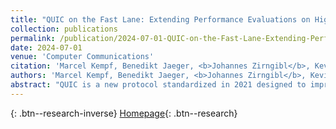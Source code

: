 ```yaml
---
title: "QUIC on the Fast Lane: Extending Performance Evaluations on High-rate Links"
collection: publications
permalink: /publication/2024-07-01-QUIC-on-the-Fast-Lane-Extending-Performance-Evaluations-on-High-rate-Links
date: 2024-07-01
venue: 'Computer Communications'
citation: 'Marcel Kempf, Benedikt Jaeger, <b>Johannes Zirngibl</b>, Kevin Ploch, Georg Carle, &quot;QUIC on the Fast Lane: Extending Performance Evaluations on High-rate Links.&quot; Computer Communications, 2024.'
authors: 'Marcel Kempf, Benedikt Jaeger, <b>Johannes Zirngibl</b>, Kevin Ploch, Georg Carle'
abstract: "QUIC is a new protocol standardized in 2021 designed to improve on the widely used TCP/TLS stack. The main goal is to speed up web traffic via HTTP, but it is also used in other areas like tunneling. Based on UDP, it offers features like reliable in-order delivery, flow and congestion control, stream-based multiplexing, and always-on encryption using TLS 1.3. Unlike TCP, QUIC integrates these capabilities in user space, relying on kernel interaction solely for UDP. Operating in user space allows more flexibility but sacrifices some kernel-level efficiency and optimization that TCP benefits from. Various QUIC implementations exist, each distinct in programming language, architecture, and design. QUIC is already widely deployed on the Internet and has been evaluated, focussing on low latency, interoperability, and standard compliance. However, benchmarks on high-speed network links are still scarce. This paper presents an extension to the QUIC Interop Runner, a framework for testing the interoperability of QUIC implementations. Our contribution enables reproducible QUIC benchmarks on dedicated hardware and high-speed links. We provide results on 10G links, including multiple implementations, evaluate how OS features like buffer sizes and NIC offloading impact QUIC performance, and show which data rates can be achieved with QUIC compared to TCP. Moreover, we analyze different CPUs and CPU architectures influence reproducible and comparable performance measurements. Furthermore, our framework can be applied to evaluate the effects of future improvements to the protocol or the OS. Our results show that QUIC performance varies widely between client and server implementations from around 50Mbit/s to over 6000Mbit/s. We show that the OS generally sets the default buffer size too small. Based on our findings, the buffer size should be increased by at least an order of magnitude. Our profiling analysis identifies Packet I/O as the most expensive task for QUIC implementations. Furthermore, QUIC benefits less from AES NI hardware acceleration while both features improve the goodput of TCP to around 8000Mbit/s. The lack of support for NIC offloading from QUIC implementations results in missed opportunities for performance improvement. The assessment of CPUs from different vendors and generations revealed significant performance variations. We employed core pinning to examine if the performance of QUIC implementations is affected by the allocation to specific CPU cores. The results indicated an increased goodput of up to 20% when running on a specifically chosen core compared to a randomly assigned core. This outcome highlights the impact of CPU core selection on the performance of QUIC implementations but also for reproducible measurements."
---
```

[<i class="ai ai-google-scholar"></i>](https://scholar.google.com/scholar?q=QUIC+on+the+Fast+Lane:+Extending+Performance+Evaluations+on+High+rate+Links){: .btn--research-inverse} [Homepage](https://github.com/tumi8/quic-10g-paper){: .btn--research}